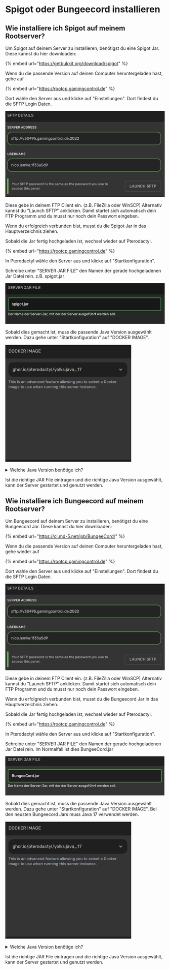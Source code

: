 # Spigot oder Bungeecord installieren

## Wie installiere ich Spigot auf meinem Rootserver?

Um Spigot auf deinem Server zu installieren, benötigst du eine Spigot Jar. Diese kannst du hier downloaden:

{% embed url="https://getbukkit.org/download/spigot" %}

Wenn du die passende Version auf deinen Computer heruntergeladen hast, gehe auf

{% embed url="https://rootcp.gamingcontrol.de" %}

Dort wähle den Server aus und klicke auf "Einstellungen". Dort findest du die SFTP Login Daten.

![SFTP Pterodactyl](../.gitbook/assets/sftp-pterodactyl.png)

Diese gebe in deinem FTP Client ein. (z.B. FileZilla oder WinSCP) Alternativ kannst du "Launch SFTP" anklicken. Damit startet sich automatisch dein FTP Programm und du musst nur noch dein Passwort eingeben.

Wenn du erfolgreich verbunden bist, musst du die Spigot Jar in das Hauptverzeichnis ziehen.

Sobald die Jar fertig hochgeladen ist, wechsel wieder auf Pterodactyl.

{% embed url="https://rootcp.gamingcontrol.de" %}

In Pterodactyl wähle den Server aus und klicke auf "Startkonfiguration".

Schreibe unter "SERVER JAR FILE" den Namen der gerade hochgeladenen Jar Datei rein. z.B. spigot.jar

![Server JAR Pterodactyl](../.gitbook/assets/serverjar-spigot.png)

Sobald dies gemacht ist, muss die passende Java Version ausgewählt werden. Dazu gehe unter "Startkonfiguration" auf "DOCKER IMAGE".

![Java Version auswählen](../.gitbook/assets/minecraft-java-version.png)

<details>

<summary>Welche Java Version benötige ich?</summary>

1.8.x Java 8

1.9.x Java 8

1.10.x Java 8

1.11.x Java 8

1.12.x Java 11

1.13.x Java 11

1.14.x Java 11

1.15.x Java 11

1.16.x Java 11

1.17.x Java 17

1.18.x Java 17

1.19.x Java 17

</details>

Ist die richtige JAR File eintragen und die richtige Java Version ausgewählt, kann der Server gestartet und genutzt werden.

## Wie installiere ich Bungeecord auf meinem Rootserver?

Um Bungeecord auf deinem Server zu installieren, benötigst du eine Bungeecord Jar. Diese kannst du hier downloaden:

{% embed url="https://ci.md-5.net/job/BungeeCord/" %}

Wenn du die passende Version auf deinen Computer heruntergeladen hast, gehe wieder auf

{% embed url="https://rootcp.gamingcontrol.de" %}

Dort wähle den Server aus und klicke auf "Einstellungen". Dort findest du die SFTP Login Daten.

![SFTP Pterodactyl](../.gitbook/assets/sftp-pterodactyl.png)

Diese gebe in deinem FTP Client ein. (z.B. FileZilla oder WinSCP) Alternativ kannst du "Launch SFTP" anklicken. Damit startet sich automatisch dein FTP Programm und du musst nur noch dein Passwort eingeben.

Wenn du erfolgreich verbunden bist, musst du die Bungeecord Jar in das Hauptverzeichnis ziehen.

Sobald die Jar fertig hochgeladen ist, wechsel wieder auf Pterodactyl.

{% embed url="https://rootcp.gamingcontrol.de" %}

In Pterodactyl wähle den Server aus und klicke auf "Startkonfiguration".

Schreibe unter "SERVER JAR FILE" den Namen der gerade hochgeladenen Jar Datei rein. Im Normalfall ist dies BungeeCord.jar

![Server JAR Pterodactyl](../.gitbook/assets/serverjar-bungeecord.png)

Sobald dies gemacht ist, muss die passende Java Version ausgewählt werden. Dazu gehe unter "Startkonfiguration" auf "DOCKER IMAGE". Bei den neusten Bungeecord Jars muss Java 17 verwendet werden.

![Java Version auswählen](../.gitbook/assets/minecraft-java-version.png)

<details>

<summary>Welche Java Version benötige ich?</summary>

1.8.x Java 8

1.9.x Java 8

1.10.x Java 8

1.11.x Java 8

1.12.x Java 11

1.13.x Java 11

1.14.x Java 11

1.15.x Java 11

1.16.x Java 11

1.17.x Java 17

1.18.x Java 17

1.19.x Java 17

</details>

Ist die richtige JAR File eintragen und die richtige Java Version ausgewählt, kann der Server gestartet und genutzt werden.
